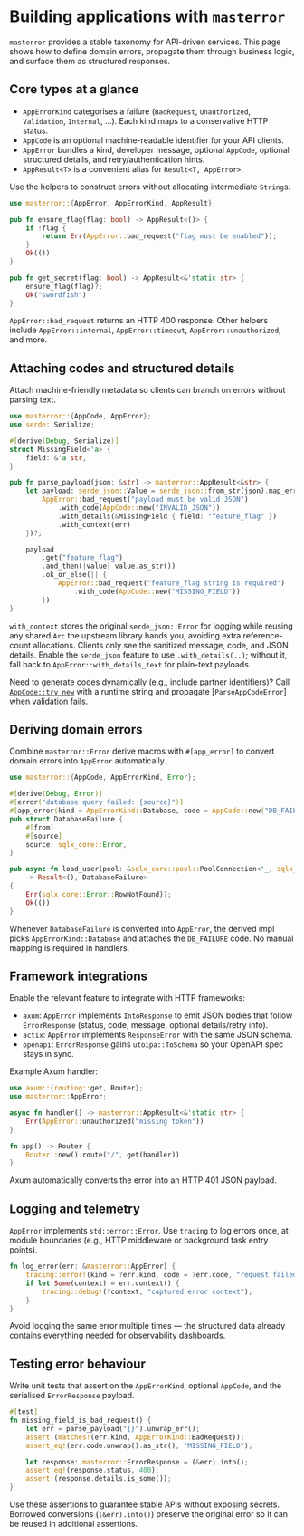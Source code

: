 # Building applications with `masterror`

`masterror` provides a stable taxonomy for API-driven services. This page shows
how to define domain errors, propagate them through business logic, and surface
them as structured responses.

## Core types at a glance

- `AppErrorKind` categorises a failure (`BadRequest`, `Unauthorized`,
  `Validation`, `Internal`, ...). Each kind maps to a conservative HTTP status.
- `AppCode` is an optional machine-readable identifier for your API clients.
- `AppError` bundles a kind, developer message, optional `AppCode`, optional
  structured details, and retry/authentication hints.
- `AppResult<T>` is a convenient alias for `Result<T, AppError>`.

Use the helpers to construct errors without allocating intermediate `String`s.

```rust
use masterror::{AppError, AppErrorKind, AppResult};

pub fn ensure_flag(flag: bool) -> AppResult<()> {
    if !flag {
        return Err(AppError::bad_request("flag must be enabled"));
    }
    Ok(())
}

pub fn get_secret(flag: bool) -> AppResult<&'static str> {
    ensure_flag(flag)?;
    Ok("swordfish")
}
```

`AppError::bad_request` returns an HTTP 400 response. Other helpers include
`AppError::internal`, `AppError::timeout`, `AppError::unauthorized`, and more.

## Attaching codes and structured details

Attach machine-friendly metadata so clients can branch on errors without parsing
text.

```rust
use masterror::{AppCode, AppError};
use serde::Serialize;

#[derive(Debug, Serialize)]
struct MissingField<'a> {
    field: &'a str,
}

pub fn parse_payload(json: &str) -> masterror::AppResult<&str> {
    let payload: serde_json::Value = serde_json::from_str(json).map_err(|err| {
        AppError::bad_request("payload must be valid JSON")
            .with_code(AppCode::new("INVALID_JSON"))
            .with_details(&MissingField { field: "feature_flag" })
            .with_context(err)
    })?;

    payload
        .get("feature_flag")
        .and_then(|value| value.as_str())
        .ok_or_else(|| {
            AppError::bad_request("feature_flag string is required")
                .with_code(AppCode::new("MISSING_FIELD"))
        })
}
```

`with_context` stores the original `serde_json::Error` for logging while reusing
any shared `Arc` the upstream library hands you, avoiding extra reference-count
allocations. Clients only see the sanitized message, code, and JSON details.
Enable the `serde_json`
feature to use `.with_details(..)`; without it, fall back to
`AppError::with_details_text` for plain-text payloads.

Need to generate codes dynamically (e.g., include partner identifiers)? Call
[`AppCode::try_new`](https://docs.rs/masterror/latest/masterror/struct.AppCode.html#method.try_new)
with a runtime string and propagate [`ParseAppCodeError`] when validation fails.

## Deriving domain errors

Combine `masterror::Error` derive macros with `#[app_error]` to convert domain
errors into `AppError` automatically.

```rust
use masterror::{AppCode, AppErrorKind, Error};

#[derive(Debug, Error)]
#[error("database query failed: {source}")]
#[app_error(kind = AppErrorKind::Database, code = AppCode::new("DB_FAILURE"))]
pub struct DatabaseFailure {
    #[from]
    #[source]
    source: sqlx_core::Error,
}

pub async fn load_user(pool: &sqlx_core::pool::PoolConnection<'_, sqlx_core::Postgres>)
    -> Result<(), DatabaseFailure>
{
    Err(sqlx_core::Error::RowNotFound)?;
    Ok(())
}
```

Whenever `DatabaseFailure` is converted into `AppError`, the derived impl picks
`AppErrorKind::Database` and attaches the `DB_FAILURE` code. No manual mapping is
required in handlers.

## Framework integrations

Enable the relevant feature to integrate with HTTP frameworks:

- `axum`: `AppError` implements `IntoResponse` to emit JSON bodies that follow
  `ErrorResponse` (status, code, message, optional details/retry info).
- `actix`: `AppError` implements `ResponseError` with the same JSON schema.
- `openapi`: `ErrorResponse` gains `utoipa::ToSchema` so your OpenAPI spec stays
  in sync.

Example Axum handler:

```rust
use axum::{routing::get, Router};
use masterror::AppError;

async fn handler() -> masterror::AppResult<&'static str> {
    Err(AppError::unauthorized("missing token"))
}

fn app() -> Router {
    Router::new().route("/", get(handler))
}
```

Axum automatically converts the error into an HTTP 401 JSON payload.

## Logging and telemetry

`AppError` implements `std::error::Error`. Use `tracing` to log errors once, at
module boundaries (e.g., HTTP middleware or background task entry points).

```rust
fn log_error(err: &masterror::AppError) {
    tracing::error!(kind = ?err.kind, code = ?err.code, "request failed");
    if let Some(context) = err.context() {
        tracing::debug!(?context, "captured error context");
    }
}
```

Avoid logging the same error multiple times — the structured data already
contains everything needed for observability dashboards.

## Testing error behaviour

Write unit tests that assert on the `AppErrorKind`, optional `AppCode`, and the
serialised `ErrorResponse` payload.

```rust
#[test]
fn missing_field_is_bad_request() {
    let err = parse_payload("{}").unwrap_err();
    assert!(matches!(err.kind, AppErrorKind::BadRequest));
    assert_eq!(err.code.unwrap().as_str(), "MISSING_FIELD");

    let response: masterror::ErrorResponse = (&err).into();
    assert_eq!(response.status, 400);
    assert!(response.details.is_some());
}
```

Use these assertions to guarantee stable APIs without exposing secrets. Borrowed
conversions (`(&err).into()`) preserve the original error so it can be reused in
additional assertions.
